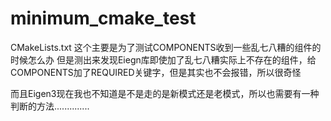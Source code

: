# minimum_cmake_test


CMakeLists.txt
这个主要是为了测试COMPONENTS收到一些乱七八糟的组件的时候怎么办
但是测出来发现Eiegn库即使加了乱七八糟实际上不存在的组件，给COMPONENTS加了REQUIRED关键字，但是其实也不会报错，所以很奇怪

而且Eigen3现在我也不知道是不是走的是新模式还是老模式，所以也需要有一种判断的方法..............